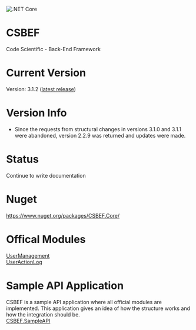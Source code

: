 ![.NET Core](https://github.com/mkurak/CSBEF/workflows/.NET%20Core/badge.svg)

# CSBEF
Code Scientific - Back-End Framework

# Current Version
Version: 3.1.2 ([latest release](https://github.com/mkurak/CSBEF/releases/tag/3.1.2))

# Version Info
- Since the requests from structural changes in versions 3.1.0 and 3.1.1 were abandoned, version 2.2.9 was returned and updates were made.

# Status
Continue to write documentation

# Nuget
https://www.nuget.org/packages/CSBEF.Core/

# Offical Modules
[UserManagement](https://github.com/mkurak/CSBEF.Module.UserManagement)
<br>
[UserActionLog](https://github.com/mkurak/CSBEF.Module.UserActionLog)

# Sample API Application
CSBEF is a sample API application where all official modules are implemented. This application gives an idea of how the structure works and how the integration should be.
<br>
[CSBEF.SampleAPI](https://github.com/mkurak/CSBEF.SimpleAPI)
